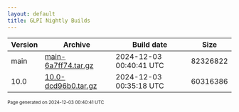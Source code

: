 ```yaml
---
layout: default
title: GLPI Nightly Builds
---
```


Version|Archive|Build date|Size
---|---|---|---
main|[main-6a7ff74.tar.gz](main-6a7ff74.tar.gz)|2024-12-03 00:40:41 UTC|82326822
10.0|[10.0-dcd96b0.tar.gz](10.0-dcd96b0.tar.gz)|2024-12-03 00:35:18 UTC|60316386

<font size="1">Page generated on 2024-12-03 00:40:41 UTC</font>
